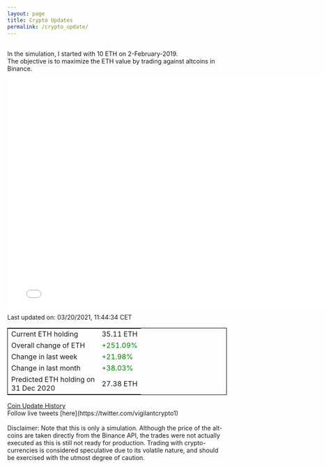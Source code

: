 ```yaml
---
layout: page
title: Crypto Updates
permalink: /crypto_update/
---
```

<!-- Global site tag (gtag.js) - Google Analytics -->
<script async src="https://www.googletagmanager.com/gtag/js?id=UA-103831149-5"></script>
<script>
  window.dataLayer = window.dataLayer || [];
  function gtag(){dataLayer.push(arguments);}
  gtag('js', new Date());

  gtag('config', 'UA-103831149-5');
</script>
<br>In the simulation, I started with 10 ETH on 2-February-2019.<br>The objective is to maximize the ETH value by trading against altcoins 
in Binance.

<iframe width="775" height="525" frameborder="0" scrolling="no" src="//plotly.com/~vikramaditya91/109.embed"></iframe>

Last updated on: 03/20/2021, 11:44:34 CET 
<table style="border:1px solid black;margin-left:auto;margin-right:auto;">
	<tbody>
	<tr>
		<td>Current ETH holding</td>
		<td>     35.11 ETH</td>
	</tr>
	<tr>
		<td>Overall change of ETH</td>
		<td><font color="green">+251.09%</font></td>
	</tr>
	<tr>
		<td>Change in last week</td>
		<td><font color="green">+21.98%</font></td>
	</tr>
	<tr>
		<td>Change in last month</td>
		<td><font color="green">+38.03%</font></td>
	</tr>
    <tr>
		<td>Predicted ETH holding on<br>31 Dec 2020</td>
		<td>     27.38 ETH</td>
	</tr>
	</tbody>
</table>
<a href="{{ site.baseurl }}/crypto_history">Coin Update History</a>
<br>
Follow live tweets [here](https://twitter.com/vigilantcrypto1)
<br>
<br>
Disclaimer:
Note that this is only a simulation. Although the price of the alt-coins are taken directly from the Binance API, the trades were not actually executed as this is still not ready for production.
Trading with crypto-currencies is considered speculative due to its volatile nature, and should be exercised with the utmost degree of caution.